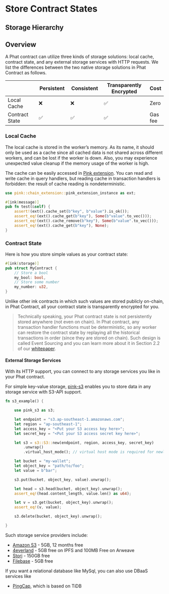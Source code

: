 # Store Contract States

## Storage Hierarchy

## Overview <a href="#overview" id="overview"></a>

A Phat contract can utilize three kinds of storage solutions: local cache, contract state, and any external storage services with HTTP requests. We list the differences between the two native storage solutions in Phat Contract as follows.

<table><thead><tr><th width="157"></th><th width="109">Persistent</th><th width="113">Consistent</th><th width="221">Transparently Encrypted</th><th>Cost</th></tr></thead><tbody><tr><td>Local Cache</td><td>❌</td><td>❌</td><td>✅</td><td>Zero</td></tr><tr><td>Contract State</td><td>✅</td><td>✅</td><td>✅</td><td>Gas fee</td></tr></tbody></table>

### Local Cache <a href="#local-cache" id="local-cache"></a>

The local cache is stored in the worker’s memory. As its name, it should only be used as a cache since all cached data is not shared across different workers, and can be lost if the worker is down. Also, you may experience unexpected value cleanup if the memory usage of the worker is high.

The cache can be easily accessed in [Pink extension](use-pink-extension.md). You can read and write cache in query handlers, but reading cache in transaction handlers is forbidden: the result of cache reading is nondeterministic.

```rust
use pink::chain_extension::pink_extension_instance as ext;

#[ink(message)]
pub fn test(&self) {
    assert!(ext().cache_set(b"key", b"value").is_ok());
    assert_eq!(ext().cache_get(b"key"), Some(b"value".to_vec()));
    assert_eq!(ext().cache_remove(b"key"), Some(b"value".to_vec()));
    assert_eq!(ext().cache_get(b"key"), None);
}
```

### Contract State <a href="#contract-state" id="contract-state"></a>

Here is how you store simple values as your contract state:

```rust
#[ink(storage)]
pub struct MyContract {
    // Store a bool
    my_bool: bool,
    // Store some number
    my_number: u32,
}
```

Unlike other ink contracts in which such values are stored publicly on-chain, in Phat Contract, all your contract state is transparently encrypted for you.

> Technically speaking, your Phat contract state is not persistently stored anywhere (not even on chain). In Phat contract, any transaction handler functions must be deterministic, so any worker can restore the contract state by replaying all the historical transactions in order (since they are stored on chain). Such design is called Event Sourcing and you can learn more about it in Section 2.2 of our [whitepaper](https://files.phala.network/phala-paper.pdf).

#### External Storage Services <a href="#external-storage-services" id="external-storage-services"></a>

With its HTTP support, you can connect to any storage services you like in your Phat contract.

For simple key-value storage, [pink-s3](https://crates.io/crates/pink-s3) enables you to store data in any storage service with S3-API support.

```rust
fn s3_example() {

    use pink_s3 as s3;

    let endpoint = "s3.ap-southeast-1.amazonaws.com";
    let region = "ap-southeast-1";
    let access_key = "<Put your S3 access key here>";
    let secret_key = "<Put your S3 access secret key here>";

    let s3 = s3::S3::new(endpoint, region, access_key, secret_key)
        .unwrap()
        .virtual_host_mode(); // virtual host mode is required for newly created AWS S3 buckets.

    let bucket = "my-wallet";
    let object_key = "path/to/foo";
    let value = b"bar";

    s3.put(bucket, object_key, value).unwrap();

    let head = s3.head(bucket, object_key).unwrap();
    assert_eq!(head.content_length, value.len() as u64);

    let v = s3.get(bucket, object_key).unwrap();
    assert_eq!(v, value);

    s3.delete(bucket, object_key).unwrap();

}
```

Such storage service providers include:

* [Amazon S3](https://aws.amazon.com/s3/) - 5GB, 12 months free
* [4everland](https://www.4everland.org/bucket/) - 5GB free on IPFS and 100MB Free on Arweave
* [Storj](https://www.storj.io/) - 150GB free
* [Filebase](https://filebase.com/) - 5GB free

If you want a relational database like MySql, you can also use DBaaS services like

* [PingCap](https://www.pingcap.com/), which is based on TiDB
